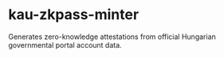 # kau-zkpass-minter
Generates zero-knowledge attestations from official Hungarian governmental portal account data.
